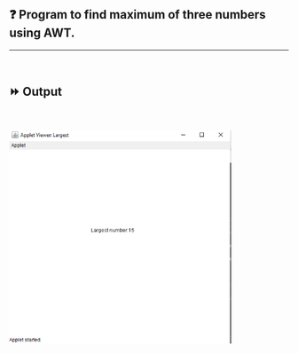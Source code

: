 ## :question: Program to find maximum of three numbers using AWT.
___
<br>

## :fast_forward: Output

<br>

<img src="../../Image/co5pgm2op1.png" width="400"></img><br>

